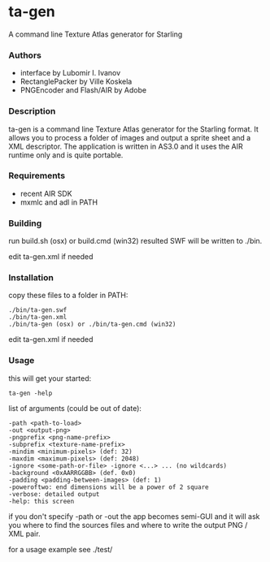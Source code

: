 # ta-gen
A command line Texture Atlas generator for Starling

### Authors

- interface by Lubomir I. Ivanov
- RectanglePacker by Ville Koskela
- PNGEncoder and Flash/AIR by Adobe

### Description

ta-gen is a command line Texture Atlas generator for the Starling format.
It allows you to process a folder of images and output a sprite sheet and a XML
descriptor. The application is written in AS3.0 and it uses the AIR runtime
only and is quite portable.

### Requirements

- recent AIR SDK
- mxmlc and adl in PATH

### Building

run build.sh (osx) or build.cmd (win32)
resulted SWF will be written to ./bin.

edit ta-gen.xml if needed

### Installation

copy these files to a folder in PATH:
```
./bin/ta-gen.swf
./bin/ta-gen.xml
./bin/ta-gen (osx) or ./bin/ta-gen.cmd (win32)
``` 

edit ta-gen.xml if needed

### Usage

this will get your started:
```
ta-gen -help
```

list of arguments (could be out of date):
```
-path <path-to-load>
-out <output-png>
-pngprefix <png-name-prefix>
-subprefix <texture-name-prefix>
-mindim <minimum-pixels> (def: 32)
-maxdim <maximum-pixels> (def: 2048)
-ignore <some-path-or-file> -ignore <...> ... (no wildcards)
-background <0xAARRGGBB> (def. 0x0)
-padding <padding-between-images> (def: 1)
-poweroftwo: end dimensions will be a power of 2 square
-verbose: detailed output
-help: this screen
```

if you don't specify -path or -out the app becomes semi-GUI and it will ask you
where to find the sources files and where to write the output PNG / XML pair.

for a usage example see ./test/
